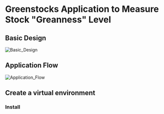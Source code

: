 # Greenstocks Application to Measure Stock "Greanness" Level

## Basic Design
![Basic_Design](https://user-images.githubusercontent.com/6631390/156235497-88ebee1b-2c54-4be7-b619-dcbef5b65490.jpg)

## Application Flow
![Application_Flow](https://user-images.githubusercontent.com/6631390/156803641-8b781d5c-5430-41ea-bcb8-d6d80cf67930.jpg)

## Create a virtual environment

### Install 
